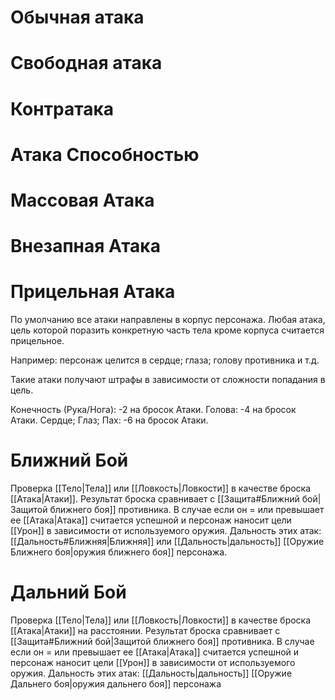 # Обычная атака

# Свободная атака

# Контратака

# Атака Способностью

# Массовая Атака

# Внезапная Атака

# Прицельная Атака

По умолчанию все атаки направлены в корпус персонажа. Любая атака, цель которой поразить конкретную часть тела кроме корпуса считается прицельное. 

Например: персонаж целится в сердце; глаза; голову противника и т.д. 

Такие атаки получают штрафы в зависимости от сложности попадания в цель. 

Конечность (Рука/Нога): -2 на бросок Атаки.
Голова: -4 на бросок Атаки.
Сердце; Глаз; Пах: -6 на бросок Атаки. 
# Ближний Бой

Проверка [[Тело|Тела]] или [[Ловкость|Ловкости]] в качестве броска [[Атака|Атаки]]. Результат броска сравнивает с [[Защита#Ближний бой|Защитой ближнего боя]] противника. В случае если он = или превышает ее [[Атака|Атака]] считается успешной и персонаж наносит цели [[Урон]] в зависимости от используемого оружия. Дальность этих атак: [[Дальность#Ближняя|Ближняя]] или [[Дальность|дальность]] [[Оружие Ближнего боя|оружия ближнего боя]] персонажа.


# Дальний Бой


Проверка [[Тело|Тела]] или [[Ловкость|Ловкости]] в качестве броска [[Атака|Атаки]] на расстоянии. Результат броска сравнивает с [[Защита#Ближний бой|Защитой ближнего боя]] противника. В случае если он = или превышает ее [[Атака|Атака]] считается успешной и персонаж наносит цели [[Урон]] в зависимости от используемого оружия. Дальность этих атак: [[Дальность|дальность]] [[Оружие Дальнего боя|оружия дальнего боя]] персонажа
